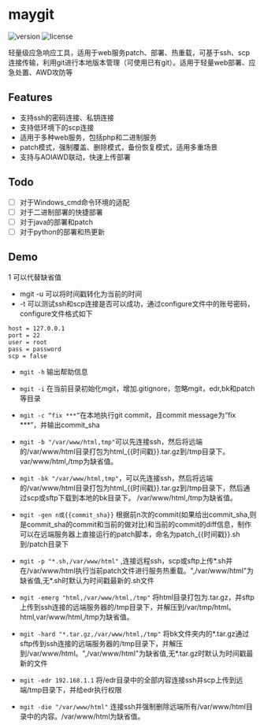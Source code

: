 # maygit

![version](https://img.shields.io/github/v/release/MayMistery/maygit?include_prereleases&label=version)
![license](https://img.shields.io/github/license/MayMistery/maygit?color=FF5531)

轻量级应急响应工具，适用于web服务patch、部署、热重载，可基于ssh、scp连接传输，利用git进行本地版本管理（可使用已有git）。适用于轻量web部署、应急处置、AWD攻防等

## Features

- 支持ssh的密码连接、私钥连接
- 支持低环境下的scp连接
- 适用于多种web服务，包括php和二进制服务
- patch模式，强制覆盖、删除模式，备份恢复模式，适用多重场景
- 支持与AOIAWD联动，快速上传部署

## Todo
- [ ] 对于Windows_cmd命令环境的适配
- [ ] 对于二进制部署的快捷部署
- [ ] 对于java的部署和patch
- [ ] 对于python的部署和热更新

## Demo

1 可以代替缺省值
- mgit -u 可以将时间戳转化为当前的时间
- -t 可以测试ssh和scp连接是否可以成功，通过configure文件中的账号密码，configure文件格式如下
```
host = 127.0.0.1
port = 22
user = root
pass = password
scp = false
```
- `mgit -h` 输出帮助信息

- `mgit -i` 在当前目录初始化mgit，增加.gitignore，忽略mgit，edr,bk和patch等目录

- `mgit -c “fix ***”`在本地执行git commit，且commit message为“fix ***”，并输出commit_sha

- `mgit -b "/var/www/html,tmp"`可以先连接ssh，然后将远端的/var/www/html目录打包为html_{{时间戳}}.tar.gz到/tmp目录下。var/www/html,/tmp为缺省值。

- `mgit -bk "/var/www/html,tmp"`，可以先连接ssh，然后将远端的/var/www/html目录打包为html_{{时间戳}}.tar.gz到/tmp目录下，然后通过scp或sftp下载到本地的bk目录下。 /var/www/html,/tmp为缺省值。

- `mgit -gen n或{{commit_sha}}` 根据前n次的commit(如果给出commit_sha,则是commit_sha的commit和当前的做对比)和当前的commit的diff信息，制作可以在远端服务器上直接运行的patch脚本，命名为patch_{{时间戳}}.sh到/patch目录下

- `mgit -p "*.sh,/var/www/html"` ,连接远程ssh，scp或sftp上传*.sh并在/var/www/html执行当前patch文件进行服务热重载。",/var/www/html"为缺省值,无*.sh时默认为时间戳最新的.sh文件

- `mgit -emerg "html,/var/www/html,/tmp"` 将html目录打包为.tar.gz，并sftp上传到ssh连接的远端服务器的/tmp目录下，并解压到/var/tmp/html。html,var/www/html,/tmp为缺省值。

- `mgit -hard "*.tar.gz,/var/www/html,/tmp"` 将bk文件夹内的*.tar.gz通过sftp传到ssh连接的远端服务器的/tmp目录下，并解压到/var/www/html。",/var/www/html"为缺省值,无*.tar.gz时默认为时间戳最新的文件

- `mgit -edr 192.168.1.1` 将/edr目录中的全部内容连接ssh并scp上传到远端/tmp目录下，并给edr执行权限

- `mgit -die "/var/www/html"` 连接ssh并强制删除远端所有/var/www/html目录中的内容。/var/www/html为缺省值。



